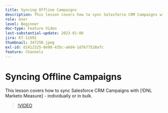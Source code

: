 ```yaml
---
title: Syncing Offline Campaigns
description: This lesson covers how to sync Salesforce CRM Campaigns with [!DNL Marketo Measure] - individually or in bulk.
role: User
level: Beginner
doc-type: Feature Video
last-substantial-update: 2023-01-06
jira: KT-11692
thumbnail: 347250.jpeg
exl-id: d1412325-8e98-435c-a6d4-1d7b77528afc
feature: Channels
---
```

# Syncing Offline Campaigns

This lesson covers how to sync Salesforce CRM Campaigns with [!DNL Marketo Measure] - individually or in bulk.

>[!VIDEO](https://video.tv.adobe.com/v/347250/?quality=12&learn=on)
